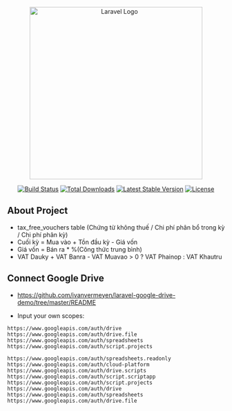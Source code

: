 <p align="center"><a href="https://laravel.com" target="_blank"><img src="https://raw.githubusercontent.com/laravel/art/master/logo-lockup/5%20SVG/2%20CMYK/1%20Full%20Color/laravel-logolockup-cmyk-red.svg" width="400" alt="Laravel Logo"></a></p>

<p align="center">
<a href="https://github.com/laravel/framework/actions"><img src="https://github.com/laravel/framework/workflows/tests/badge.svg" alt="Build Status"></a>
<a href="https://packagist.org/packages/laravel/framework"><img src="https://img.shields.io/packagist/dt/laravel/framework" alt="Total Downloads"></a>
<a href="https://packagist.org/packages/laravel/framework"><img src="https://img.shields.io/packagist/v/laravel/framework" alt="Latest Stable Version"></a>
<a href="https://packagist.org/packages/laravel/framework"><img src="https://img.shields.io/packagist/l/laravel/framework" alt="License"></a>
</p>

## About Project

- tax_free_vouchers table (Chứng từ không thuế / Chi phí phân bổ trong kỳ / Chi phí phân kỳ)
- Cuối kỳ = Mua vào + Tồn đầu kỳ - Giá vốn
- Giá vốn = Bán ra * %(Công thức trung bình)
- VAT Dauky + VAT Banra - VAT Muavao > 0 ? VAT Phainop : VAT Khautru

## Connect Google Drive
- https://github.com/ivanvermeyen/laravel-google-drive-demo/tree/master/README

- Input your own scopes:
```
https://www.googleapis.com/auth/drive https://www.googleapis.com/auth/drive.file https://www.googleapis.com/auth/spreadsheets https://www.googleapis.com/auth/script.projects
```

```
https://www.googleapis.com/auth/spreadsheets.readonly https://www.googleapis.com/auth/cloud-platform https://www.googleapis.com/auth/drive.scripts https://www.googleapis.com/auth/script.scriptapp https://www.googleapis.com/auth/script.projects https://www.googleapis.com/auth/drive https://www.googleapis.com/auth/spreadsheets https://www.googleapis.com/auth/drive.file
```
